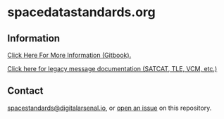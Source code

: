 # spacedatastandards.org

## Information

[Click Here For More Information (Gitbook).](https://digitalarsenal-io-inc.gitbook.io/spacedatastandards.org/)

[Click here for legacy message documentation (SATCAT, TLE, VCM, etc.)](https://github.com/DigitalArsenal/spacedatastandards.org/tree/main/survey/legacy-messages)

## Contact

[spacestandards@digitalarsenal.io](mailto:tj@digitalarsenal.io), or [open an issue](https://github.com/DigitalArsenal/spacedatastandards.org/issues) on this repository.
